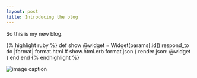 ```yaml
---
layout: post
title: Introducing the blog
---
```


So this is my new blog.

{% highlight ruby %}
def show
  @widget = Widget(params[:id])
  respond_to do |format|
    format.html # show.html.erb
    format.json { render json: @widget }
  end
end
{% endhighlight %}

![image caption](https://cdn3.vox-cdn.com/uploads/chorus_asset/file/3913040/eater1_2040.0.jpg)
